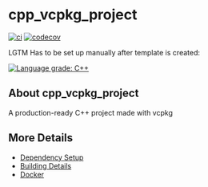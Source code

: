 # cpp_vcpkg_project

[![ci](https://github.com/cpp-best-practices/cpp_vcpkg_project/actions/workflows/ci.yml/badge.svg)](https://github.com/cpp-best-practices/cpp_vcpkg_project/actions/workflows/ci.yml)
[![codecov](https://codecov.io/gh/cpp-best-practices/cpp_vcpkg_project/branch/main/graph/badge.svg)](https://codecov.io/gh/cpp-best-practices/cpp_vcpkg_project)

LGTM Has to be set up manually after template is created:

[![Language grade: C++](https://img.shields.io/lgtm/grade/cpp/github/cpp-best-practices/cpp_vcpkg_project)](https://lgtm.com/projects/g/cpp-best-practices/cpp_vcpkg_project/context:cpp)

## About cpp_vcpkg_project
A production-ready C++ project made with vcpkg

## More Details

 * [Dependency Setup](./docs/dependencies.md)
 * [Building Details](./docs/building.md)
 * [Docker](./docs/docker.md)
